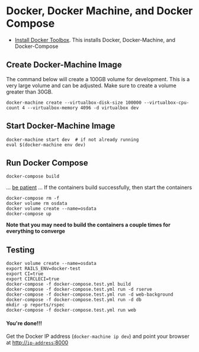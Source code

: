 # Docker, Docker Machine, and Docker Compose

* [Install Docker Toolbox](https://www.docker.com/products/docker-toolbox). This installs Docker, Docker-Machine, and Docker-Compose

## Create Docker-Machine Image
The command below will create a 100GB volume for development. This is a very large volume and can be adjusted. Make sure to create a volume greater than 30GB.

```
docker-machine create --virtualbox-disk-size 100000 --virtualbox-cpu-count 4 --virtualbox-memory 4096 -d virtualbox dev
```

## Start Docker-Machine Image
```
docker-machine start dev  # if not already running
eval $(docker-machine env dev)
```

## Run Docker Compose 
```
docker-compose build
```
... [be patient](https://www.youtube.com/watch?v=f4hkPn0Un_Q) ... If the containers build successfully, then start the containers

``` 
docker-compose rm -f
docker volume rm osdata
docker volume create --name=osdata
docker-compose up
```

**Note that you may need to build the containers a couple times for everything to converge**

## Testing

```
docker volume create --name=osdata
export RAILS_ENV=docker-test
export CI=true
export CIRCLECI=true
docker-compose -f docker-compose.test.yml build
docker-compose -f docker-compose.test.yml run -d rserve
docker-compose -f docker-compose.test.yml run -d web-background
docker-compose -f docker-compose.test.yml run -d db
mkdir -p reports/rspec
docker-compose -f docker-compose.test.yml run web
```

#### You're done!!! ####
Get the Docker IP address (`docker-machine ip dev`) and point your browser at [http://`ip-address`:8000](http://`ip-address`:8000)
